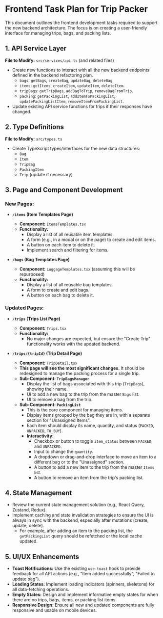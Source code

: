 # Frontend Task Plan for Trip Packer

This document outlines the frontend development tasks required to support the new backend architecture. The focus is on creating a user-friendly interface for managing trips, bags, and packing lists.

## 1. API Service Layer

**File to Modify:** `src/services/api.ts` (and related files)

- Create new functions to interact with all the new backend endpoints defined in the backend refactoring plan.
  - `bags`: `getBags`, `createBag`, `updateBag`, `deleteBag`.
  - `items`: `getItems`, `createItem`, `updateItem`, `deleteItem`.
  - `tripBags`: `getTripBags`, `addBagToTrip`, `removeBagFromTrip`.
  - `packing`: `getPackingList`, `addItemToPackingList`, `updatePackingListItem`, `removeItemFromPackingList`.
- Update existing API service functions for trips if their responses have changed.

## 2. Type Definitions

**File to Modify:** `src/types.ts`

- Create TypeScript types/interfaces for the new data structures:
  - `Bag`
  - `Item`
  - `TripBag`
  - `PackingItem`
  - `Trip` (update if necessary)

## 3. Page and Component Development

### New Pages:

- **`/items` (Item Templates Page)**
  - **Component:** `ItemsTemplates.tsx`
  - **Functionality:**
    - Display a list of all reusable item templates.
    - A form (e.g., in a modal or on the page) to create and edit items.
    - A button on each item to delete it.
    - Implement search and filtering for items.

- **`/bags` (Bag Templates Page)**
  - **Component:** `LuggageTemplates.tsx` (assuming this will be repurposed)
  - **Functionality:**
    - Display a list of all reusable bag templates.
    - A form to create and edit bags.
    - A button on each bag to delete it.

### Updated Pages:

- **`/trips` (Trips List Page)**
  - **Component:** `Trips.tsx`
  - **Functionality:**
    - No major changes are expected, but ensure the "Create Trip" functionality works with the updated backend.

- **`/trips/{tripId}` (Trip Detail Page)**
  - **Component:** `TripDetail.tsx`
  - **This page will see the most significant changes.** It should be redesigned to manage the packing process for a single trip.
  - **Sub-Component: `TripBagsManager`**
    - Display the list of bags associated with this trip (`TripBags`), showing their name.
    - UI to add a new bag to the trip from the master `Bags` list.
    - UI to remove a bag from the trip.
  - **Sub-Component: `PackingList`**
    - This is the core component for managing items.
    - Display items grouped by the bag they are in, with a separate section for "Unassigned Items".
    - Each item should display its name, quantity, and status (`PACKED`, `UNPACKED`, `TO_BUY`).
    - **Interactivity:**
      - Checkbox or button to toggle `item_status` between `PACKED` and `UNPACKED`.
      - Input to change the `quantity`.
      - A dropdown or drag-and-drop interface to move an item to a different bag or to the "Unassigned" section.
      - A button to add a new item to the trip from the master `Items` list.
      - A button to remove an item from the trip's packing list.

## 4. State Management

- Review the current state management solution (e.g., React Query, Zustand, Redux).
- Implement caching and state invalidation strategies to ensure the UI is always in sync with the backend, especially after mutations (create, update, delete).
  - For example, after adding an item to the packing list, the `getPackingList` query should be refetched or the local cache updated.

## 5. UI/UX Enhancements

- **Toast Notifications:** Use the existing `use-toast` hook to provide feedback for all API actions (e.g., "Item added successfully", "Failed to update bag").
- **Loading States:** Implement loading indicators (spinners, skeletons) for all data-fetching operations.
- **Empty States:** Design and implement informative empty states for when there are no trips, bags, items, or packing list items.
- **Responsive Design:** Ensure all new and updated components are fully responsive and usable on mobile devices.
